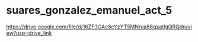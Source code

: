 # suares_gonzalez_emanuel_act_5
 
https://drive.google.com/file/d/16ZF3CAc8cYzYT5MNrua86qzatIgQRQdn/view?usp=drive_link
